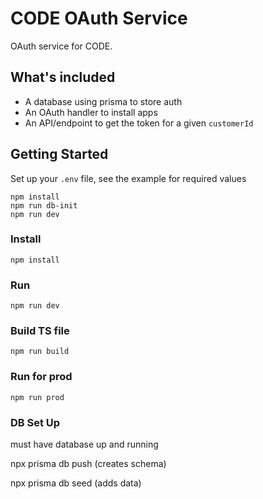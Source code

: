 # CODE OAuth Service

OAuth service for CODE.

## What's included

- A database using prisma to store auth
- An OAuth handler to install apps
- An API/endpoint to get the token for a given `customerId`

## Getting Started

Set up your `.env` file, see the example for required values

```
npm install
npm run db-init
npm run dev
```

### Install

```
npm install
```

### Run

```
npm run dev
```

### Build TS file

```
npm run build
```

### Run for prod

```
npm run prod
```

### DB Set Up

must have database up and running

npx prisma db push (creates schema)

npx prisma db seed (adds data)
